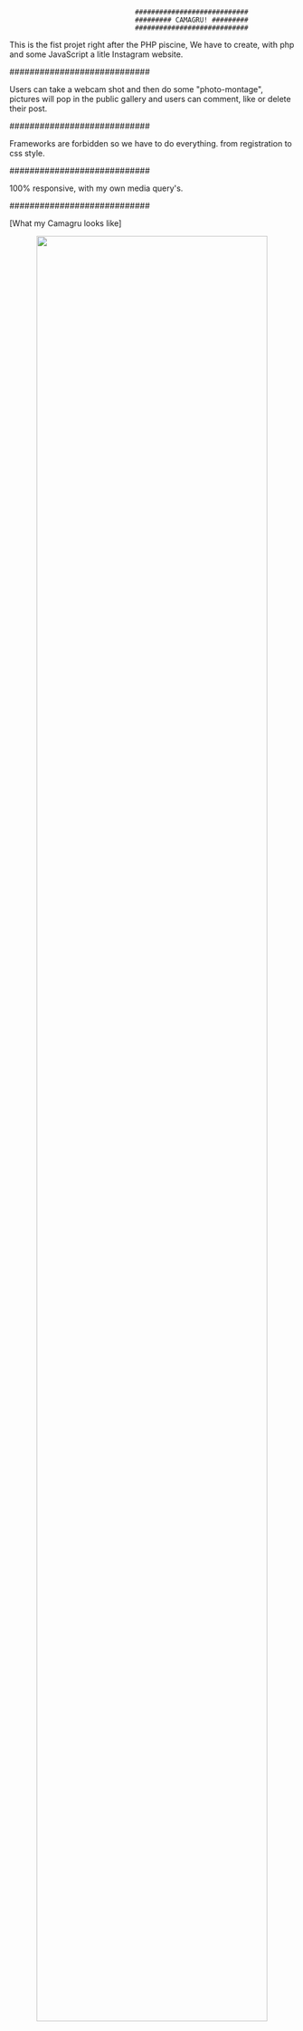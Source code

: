                                    ############################
                                   ######### CAMAGRU! #########
                                   ############################

This is the fist projet right after the PHP piscine, We have to create, with php and some JavaScript a litle Instagram website.

############################

Users can take a webcam shot and then do some "photo-montage", pictures will pop in the public gallery and users can comment, like or delete their post.

############################

Frameworks are forbidden so we have to do everything. from registration to css style.

############################

100% responsive, with my own media query's.

############################

[What my Camagru looks like]

<p align="center">
  <img src="https://github.com/wickedpool/Camagru-42/blob/master/images/camagru-example.png" width="90%"/>
</p>
